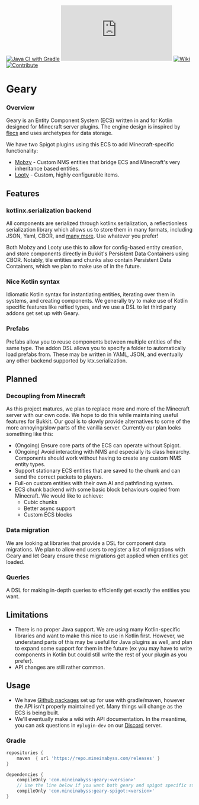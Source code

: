 [![Java CI with Gradle](https://github.com/MineInAbyss/Geary/actions/workflows/gradle-ci.yml/badge.svg)](https://github.com/MineInAbyss/Geary/actions/workflows/gradle-ci.yml)
[![Package](https://badgen.net/maven/v/metadata-url/repo.mineinabyss.com/releases/com/mineinabyss/geary/maven-metadata.xml)](https://repo.mineinabyss.com/releases/com/mineinabyss/geary)
[![Wiki](https://badgen.net/badge/color/Project%20Wiki/purple?icon=wiki&label)](https://wiki.mineinabyss.com/geary)
[![Contribute](https://shields.io/badge/Contribute-e57be5?logo=github%20sponsors&style=flat&logoColor=white)](https://wiki.mineinabyss.com/contribute)

# Geary

### Overview

Geary is an Entity Component System (ECS) written in and for Kotlin designed for Minecraft server plugins. The engine design is inspired by [flecs](https://github.com/SanderMertens/flecs) and uses archetypes for data storage.

We have two Spigot plugins using this ECS to add Minecraft-specific functionality:
- [Mobzy](https://github.com/MineInAbyss/Mobzy) - Custom NMS entities that bridge ECS and Minecraft's very inheritance based entities.
- [Looty](https://github.com/MineInAbyss/Looty) - Custom, highly configurable items.

## Features

### kotlinx.serialization backend

All components are serialized through kotlinx.serialization, a reflectionless serialization library which allows us to store them in many formats, including JSON, Yaml, CBOR, and [many more](https://github.com/Kotlin/kotlinx.serialization/blob/master/formats/README.md). Use whatever you prefer!

Both Mobzy and Looty use this to allow for config-based entity creation, and store components directly in Bukkit's Persistent Data Containers using CBOR. Notably, tile entities and chunks also contain Persistent Data Containers, which we plan to make use of in the future.

### Nice Kotlin syntax

Idiomatic Kotlin syntax for instantiating entities, iterating over them in systems, and creating components. We generally try to make use of Kotlin specific features like reified types, and we use a DSL to let third party addons get set up with Geary.

### Prefabs

Prefabs allow you to reuse components between multiple entities of the same type. The addon DSL allows you to specify a folder to automatically load prefabs from. These may be written in YAML, JSON, and eventually any other backend supported by ktx.serialization.

## Planned

### Decoupling from Minecraft

As this project matures, we plan to replace more and more of the Minecraft server with our own code. We hope to do this while maintaining useful features for Bukkit. Our goal is to slowly provide alternatives to some of the more annoying/slow parts of the vanilla server. Currently our plan looks something like this:
- (Ongoing) Ensure core parts of the ECS can operate without Spigot.
- (Ongoing) Avoid interacting with NMS and especially its class heirarchy. Components should work without having to create any custom NMS entity types.
- Support stationary ECS entities that are saved to the chunk and can send the correct packets to players.
- Full-on custom entities with their own AI and pathfinding system.
- ECS chunk backend with some basic block behaviours copied from Minecraft. We would like to achieve:
   - Cubic chunks
   - Better async support
   - Custom ECS blocks

### Data migration

We are looking at libraries that provide a DSL for component data migrations. We plan to allow end users to register a list of migrations with Geary and let Geary ensure these migrations get applied when entities get loaded.

### Queries

A DSL for making in-depth queries to efficiently get exactly the entities you want.

## Limitations
- There is no proper Java support. We are using many Kotlin-specific libraries and want to make this nice to use in Kotlin first. However, we understand parts of this may be useful for Java plugins as well, and plan to expand some support for them in the future (ex you may have to write components in Kotlin but could still write the rest of your plugin as you prefer).
- API changes are still rather common.

## Usage

- We have [Github packages](https://github.com/MineInAbyss/Geary/packages) set up for use with gradle/maven, however the API isn't properly maintained yet. Many things will change as the ECS is being built.
- We'll eventually make a wiki with API documentation. In the meantime, you can ask questions in `#plugin-dev` on our [Discord](https://discord.gg/QXPCk2y) server.

### Gradle
```groovy
repositories {
    maven  { url 'https://repo.mineinabyss.com/releases' }
}

dependencies {
    compileOnly 'com.mineinabyss:geary:<version>'
    // Use the line below if you want both geary and spigot specific stuff
    compileOnly 'com.mineinabyss:geary-spigot:<version>'
}
```
